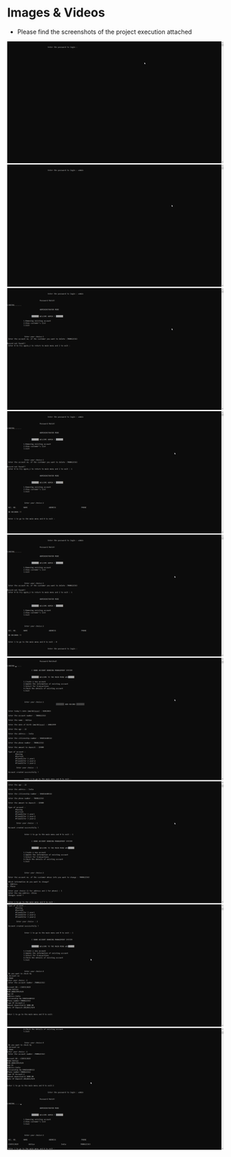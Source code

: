 # Images & Videos

* Please find the screenshots of the project execution attached

![](https://github.com/AdityaGautam05/LTTS-C-MiniProject/blob/main/images/2021-04-16%2014_39_34-C__Users_gauta_Desktop_LTTS_C_Project_CBank_3_Implementation_build_CBank.exe.png)
![](https://github.com/AdityaGautam05/LTTS-C-MiniProject/blob/main/images/2021-04-16%2014_39_50-C__Users_gauta_Desktop_LTTS_C_Project_CBank_3_Implementation_build_CBank.exe.png)
![](https://github.com/AdityaGautam05/LTTS-C-MiniProject/blob/main/images/2021-04-16%2014_40_18-C__Users_gauta_Desktop_LTTS_C_Project_CBank_3_Implementation_build_CBank.exe.png)
![](https://github.com/AdityaGautam05/LTTS-C-MiniProject/blob/main/images/2021-04-16%2014_40_32-C__Users_gauta_Desktop_LTTS_C_Project_CBank_3_Implementation_build_CBank.exe.png)
![](https://github.com/AdityaGautam05/LTTS-C-MiniProject/blob/main/images/2021-04-16%2014_40_43-C__Users_gauta_Desktop_LTTS_C_Project_CBank_3_Implementation_build_CBank.exe.png)
![](https://github.com/AdityaGautam05/LTTS-C-MiniProject/blob/main/images/2021-04-16%2014_41_42-C__Users_gauta_Desktop_LTTS_C_Project_CBank_3_Implementation_build_CBank.exe.png)
![](https://github.com/AdityaGautam05/LTTS-C-MiniProject/blob/main/images/2021-04-16%2014_42_04-C__Users_gauta_Desktop_LTTS_C_Project_CBank_3_Implementation_build_CBank.exe.png)
![](https://github.com/AdityaGautam05/LTTS-C-MiniProject/blob/main/images/2021-04-16%2014_48_38-C__Users_gauta_Desktop_LTTS_C_Project_CBank_3_Implementation_a.exe.png)
![](https://github.com/AdityaGautam05/LTTS-C-MiniProject/blob/main/images/2021-04-16%2014_49_50-C__Users_gauta_Desktop_LTTS_C_Project_CBank_3_Implementation_a.exe.png)
